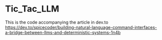 ﻿# Tic_Tac_LLM
This is the code accompanying the article in dev.to
https://dev.to/spicecoder/building-natural-language-command-interfaces-a-bridge-between-llms-and-deterministic-systems-1n4b
